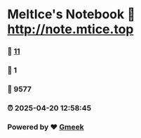 # MeltIce's Notebook :link: http://note.mtice.top 
### :page_facing_up: [11](http://note.mtice.top/tag.html) 
### :speech_balloon: 1 
### :hibiscus: 9577 
### :alarm_clock: 2025-04-20 12:58:45 
### Powered by :heart: [Gmeek](https://github.com/Meekdai/Gmeek)
